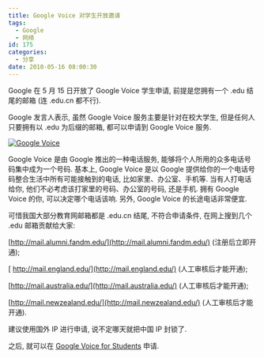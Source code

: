 ```yaml
---
title: Google Voice 对学生开放邀请
tags:
  - Google
  - 网络
id: 175
categories:
  - 分享
date: 2010-05-16 08:00:30
---
```


Google 在 5 月 15 日开放了 Google Voice 学生申请, 前提是您拥有一个 .edu 结尾的邮箱 (连 .edu.cn 都不行).

Google 发言人表示, 虽然 Google Voice 服务主要是针对在校大学生, 但是任何人只要拥有以 .edu 为后缀的邮箱, 都可以申请到 Google Voice 服务.

[![Google Voice](//img.beamnote.com/2010/Google-Voice.jpg)](//img.beamnote.com/2010/Google-Voice.jpg)<!-- more -->

Google Voice 是由 Google 推出的一种电话服务, 能够将个人所用的众多电话号码集中成为一个号码. 基本上, Google Voice 是以 Google 提供给你的一个电话号码整合生活中所有可能接触到的电话, 比如家里、办公室、手机等. 当有人打电话给你, 他们不必考虑该打家里的号码、办公室的号码, 还是手机. 拥有 Google Voice 的你, 可以决定哪个电话该响. 另外, Google Voice 的长途电话非常便宜.

可惜我国大部分教育网邮箱都是 .edu.cn 结尾, 不符合申请条件, 在网上搜到几个 .edu 邮箱贡献给大家:

[http://mail.alumni.fandm.edu/](http://mail.alumni.fandm.edu/) (注册后立即开通);

[ http://mail.england.edu/](http://mail.england.edu/) (人工审核后才能开通);

[http://mail.australia.edu/](http://mail.australia.edu/) (人工审核后才能开通);

[http://mail.newzealand.edu/](http://mail.newzealand.edu/) (人工审核后才能开通).

建议使用国外 IP 进行申请, 说不定哪天就把中国 IP 封锁了.

之后, 就可以在 [Google Voice for Students](http://www.google.com/googlevoice/students.html) 申请.
